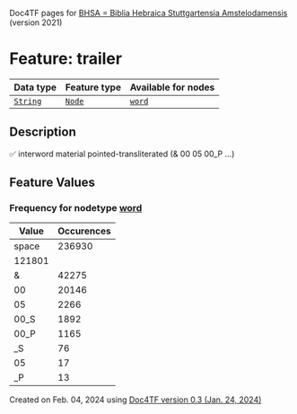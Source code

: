 Doc4TF pages for [BHSA = Biblia Hebraica Stuttgartensia Amstelodamensis](https://github.com/etcbc/BHSA/tree/master/tf) (version 2021)
# Feature: trailer
Data type|Feature type|Available for nodes
---|---|---
[`String`](featurebydatatype.md#string)|[`Node`](featurebytype.md#node)| [`word`](featurebynodetype.md#word) 
## Description
✅ interword material pointed-transliterated (& 00 05 00_P ...)
## Feature Values
### Frequency for nodetype [word](featurebynodetype.md#word)
Value|Occurences
---|---
space|236930
|121801
&|42275
00 |20146
05 |2266
00_S |1892
00_P |1165
_S |76
 05 |17
_P |13
 

Created on Feb. 04, 2024 using [Doc4TF  version 0.3 (Jan. 24, 2024)](https://github.com/tonyjurg/Doc4TF) 